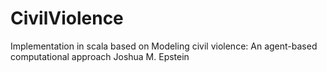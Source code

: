 # CivilViolence
Implementation in scala based on Modeling civil violence: An agent-based computational approach Joshua M. Epstein
